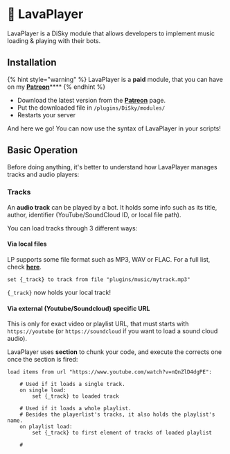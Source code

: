 # 🎵 LavaPlayer

LavaPlayer is a DiSky module that allows developers to implement music loading & playing with their bots.

## Installation

{% hint style="warning" %}
LavaPlayer is a **paid** module, that you can have on my [**Patreon**](https://patreon.com/itsthesky)****
{% endhint %}

* Download the latest version from the [**Patreon**](https://patreon.com/itsthesky) page.
* Put the downloaded file in `/plugins/DiSky/modules/`
* Restarts your server

And here we go! You can now use the syntax of LavaPlayer in your scripts!

## Basic Operation

Before doing anything, it's better to understand how LavaPlayer manages tracks and audio players:

### Tracks

An **audio track** can be played by a bot. It holds some info such as its title, author, identifier (YouTube/SoundCloud ID, or local file path).

You can load tracks through 3 different ways:

#### Via local files

LP supports some file format such as MP3, WAV or FLAC. For a full list, check [**here**](https://github.com/sedmelluq/lavaplayer#supported-formats).

```applescript
set {_track} to track from file "plugins/music/mytrack.mp3"
```

`{_track}` now holds your local track!

#### Via external (Youtube/Soundcloud) specific URL

This is only for exact video or playlist URL, that must starts with `https://youtube` (or `https://soundcloud` if you want to load a sound cloud audio).

LavaPlayer uses **section** to chunk your code, and execute the corrects one once the section is fired:

```
load items from url "https://www.youtube.com/watch?v=nQnZlD4dgPE":
    
    # Used if it loads a single track.
    on single load:
        set {_track} to loaded track
    
    # Used if it loads a whole playlist.
    # Besides the playerlist's tracks, it also holds the playlist's name.
    on playlist load:
        set {_track} to first element of tracks of loaded playlist
    
    # 
```
